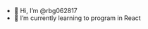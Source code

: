 - 👋 Hi, I’m @rbg062817
- 🌱 I’m currently learning to program in React

<!---
rbg062817/rbg062817 is a ✨ special ✨ repository because its `README.md` (this file) appears on your GitHub profile.
You can click the Preview link to take a look at your changes.
--->
